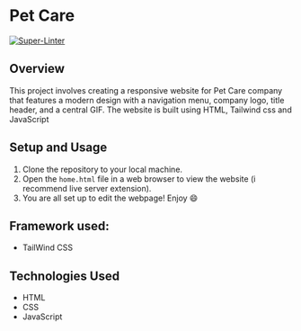 # Pet Care
[![Super-Linter](https://github.com/<OWNER>/<REPOSITORY>/actions/workflows/<WORKFLOW_FILE_NAME>/badge.svg)](https://github.com/marketplace/actions/super-linter)

## Overview
This project involves creating a responsive website for Pet Care company that features a modern design with a navigation menu, company logo, title header, and a central GIF. The website is built using HTML, Tailwind css and JavaScript 

## Setup and Usage
1. Clone the repository to your local machine.
2. Open the `home.html` file in a web browser to view the website (i recommend live server extension).
3. You are all set up to edit the webpage! Enjoy 😄

## Framework used:
- TailWind CSS

## Technologies Used
- HTML
- CSS
- JavaScript
